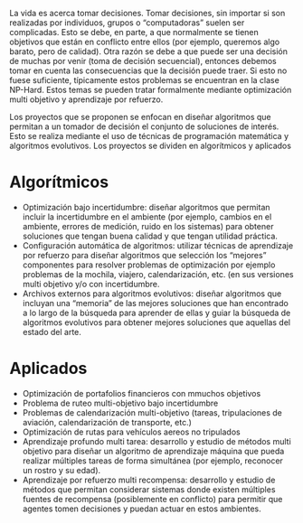 La vida es acerca tomar decisiones. Tomar decisiones, sin importar si son realizadas por individuos,
grupos o “computadoras” suelen ser complicadas. Esto se debe, en parte, a que normalmente se
tienen objetivos que están en conflicto entre ellos (por ejemplo, queremos algo barato, pero de
calidad). Otra razón se debe a que puede ser una decisión de muchas por venir (toma de decisión
secuencial), entonces debemos tomar en cuenta las consecuencias que la decisión puede traer. Si
esto no fuese suficiente, típicamente estos problemas se encuentran en la clase NP-Hard. Estos
temas se pueden tratar formalmente mediante optimización multi objetivo y aprendizaje por
refuerzo.

Los proyectos que se proponen se enfocan en diseñar algoritmos que permitan a un tomador de
decisión el conjunto de soluciones de interés. Esto se realiza mediante el uso de técnicas de
programación matemática y algoritmos evolutivos. Los proyectos se dividen en algorítmicos y aplicados

Algorítmicos
===
* Optimización bajo incertidumbre: diseñar algoritmos que permitan incluir la incertidumbre
en el ambiente (por ejemplo, cambios en el ambiente, errores de medición, ruido en los
sistemas) para obtener soluciones que tengan buena calidad y que tengan utilidad
práctica.
* Configuración automática de algoritmos: utilizar técnicas de aprendizaje por refuerzo para
diseñar algoritmos que selección los “mejores” componentes para resolver problemas de
optimización por ejemplo problemas de la mochila, viajero, calendarización, etc. (en sus
versiones multi objetivo y/o con incertidumbre.
* Archivos externos para algoritmos evolutivos: diseñar algoritmos que incluyan una
“memoria” de las mejores soluciones que han encontrado a lo largo de la búsqueda para
aprender de ellas y guiar la búsqueda de algoritmos evolutivos para obtener mejores
soluciones que aquellas del estado del arte.

Aplicados
===
* Optimización de portafolios financieros con mmuchos objetivos
* Problema de ruteo multi-objetivo bajo incertidumbre
* Problemas de calendarización multi-objetivo (tareas, tripulaciones de aviación, calendarización de transporte, etc.)
* Optimización de rutas para vehículos aereos no tripulados
* Aprendizaje profundo multi tarea: desarrollo y estudio de métodos multi objetivo para
diseñar un algoritmo de aprendizaje máquina que pueda realizar múltiples tareas de
forma simultánea (por ejemplo, reconocer un rostro y su edad).
* Aprendizaje por refuerzo multi recompensa: desarrollo y estudio de métodos que
permitan considerar sistemas donde existen múltiples fuentes de recompensa
(posiblemente en conflicto) para permitir que agentes tomen decisiones y puedan actuar
en estos ambientes.
